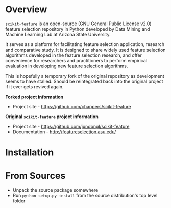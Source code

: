 
Overview
========

`scikit-feature` is an open-source (GNU General Public License v2.0) feature selection repository in Python developed by Data Mining and Machine Learning Lab at Arizona State University. 

It serves as a platform for facilitating feature selection application, research and comparative study. It is designed to share widely used feature selection algorithms developed in the feature selection research, and offer convenience for researchers and practitioners to perform empirical evaluation in developing new feature selection algorithms.

This is hopefully a temporary fork of the original repository as development seems to have stalled. Should be reintegrated back into the original project if it ever gets revived again. 

**Forked project information**

*  Project site - https://github.com/chappers/scikit-feature

**Original `scikit-feature` project information**

*  Project site - https://github.com/jundongl/scikit-feature
*  Documentation - http://featureselection.asu.edu/

Installation
============

# From Sources

*  Unpack the source package somewhere
*  Run `python setup.py install` from the source distribution's top level folder


